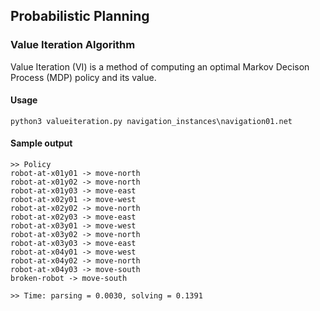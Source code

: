 ## Probabilistic Planning
### Value Iteration Algorithm

Value Iteration (VI) is a method of computing an optimal Markov Decison Process (MDP) policy and its value.

#### Usage
```
python3 valueiteration.py navigation_instances\navigation01.net
```

#### Sample output
```
>> Policy
robot-at-x01y01 -> move-north
robot-at-x01y02 -> move-north
robot-at-x01y03 -> move-east
robot-at-x02y01 -> move-west
robot-at-x02y02 -> move-north
robot-at-x02y03 -> move-east
robot-at-x03y01 -> move-west
robot-at-x03y02 -> move-north
robot-at-x03y03 -> move-east
robot-at-x04y01 -> move-west
robot-at-x04y02 -> move-north
robot-at-x04y03 -> move-south
broken-robot -> move-south

>> Time: parsing = 0.0030, solving = 0.1391
```
